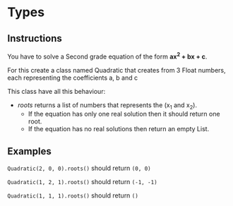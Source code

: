 # Types

## Instructions

You have to solve a Second grade equation of the form **ax<sup>2</sup> + bx + c**.

For this create a class named Quadratic that creates from 3 Float numbers, each representing the coefficients a, b and c 

This class have all this behaviour:
* *roots* returns a list of numbers that represents the (x<sub>1</sub> and x<sub>2</sub>).
  * If the equation has only one real solution then it should return one root.
  * If the equation has no real solutions then return an empty List.
 <!--* Given a `float` that represent a x<sub>1</sub> *valueY* returns a `float` that is the y<sub>1</sub> -->
 <!-- * `__str__()` should return a String representing the Quadratic as a String the form `Y = A * X2 + B * X + C` -->
 <!--* Given 2 `floats` that represent the coefficients a & b, *derivation* should return a String representing the Quadratic function
derivated. --> 
<!--This String should be similar than the String returned by `__str()__` -->

<!--* Dado los parámetros (a, b) el método derivation que devolverá un String mostrando la función lineal derivada.-->


## Examples

`Quadratic(2, 0, 0).roots()` should return `(0, 0)`

`Quadratic(1, 2, 1).roots()` should return `(-1, -1)`

`Quadratic(1, 1, 1).roots()` should return `()`



